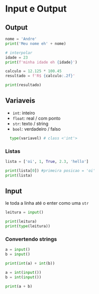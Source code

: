 # Input e Output

## Output

```py
nome = 'Andre'
print('Meu nome eh' + nome)

# interpolar
idade = 23
print(f'minha idade eh {idade}')

calculo = 12.125 * 100.45
resultado = f'R$ {calculo:.2f}'

print(resultado)
```

## Variaveis

- `int`: inteiro
- `float`: real / com ponto
- `str`: texto / string
- `bool`: verdadeiro / falso

```py
  type(variavel) # class <'int'>
```

### Listas

```py
lista = ['oi', 1, True, 2.3, 'hello']

print(lista[0]) #primeira posicao = 'oi'
print(lista)
```

## Input

le toda a linha até o enter como uma `str`

```py
leitura = input()

print(leitura)
print(type(leitura))
```

### Convertendo strings

```py
a = input()
b = input()

print(int(a) + int(b))
```

```py
a = int(input())
b = int(input())

print(a + b)
```
